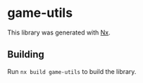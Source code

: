 # game-utils

This library was generated with [Nx](https://nx.dev).

## Building

Run `nx build game-utils` to build the library.
